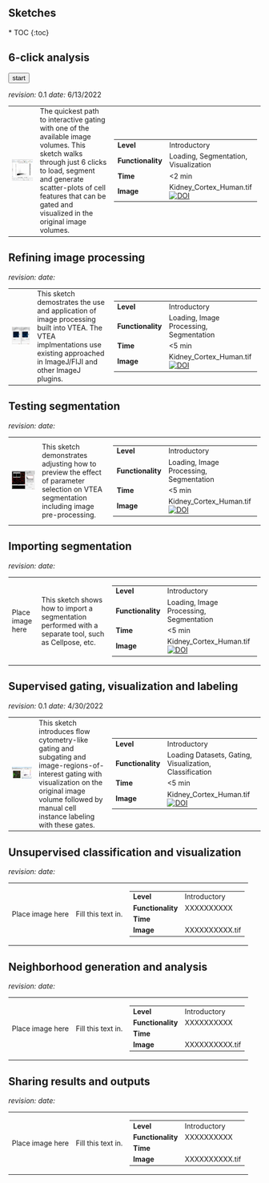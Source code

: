 <h2>Sketches</h2>
* TOC
{:toc}

## 6-click analysis 

<form action="/vignettes/7Click/6ClickSketch.html" method="get" target="_blank"><button type="submit">start</button></form>

*revision:* 0.1   *date:* 6/13/2022

<table border="0">
<tr>
    <td><img class="fit-picture"
     src="/vignettes/7Click/7Click.png"
     alt="Screenshot of VTEA in action."></td>
    <td>The quickest path to interactive gating with one of the available image volumes.  This sketch walks through just 6 clicks to load, segment and generate scatter-plots of cell features that can be gated and visualized in the original image volumes.</td> 
    <td>
     <table border="0">   
       <tr><td><span style="font-weight:bold">Level</span></td><td>Introductory</td> </tr>
       <tr><td><span style="font-weight:bold">Functionality</span></td> <td>Loading, Segmentation, Visualization</td> </tr>
       <tr><td><span style="font-weight:bold">Time</span></td> <td> <2 min</td> </tr>
       <tr><td><span style="font-weight:bold">Image</span></td><td>Kidney_Cortex_Human.tif<br><a href="https://doi.org/10.5281/zenodo.5816199"><img src="https://zenodo.org/badge/DOI/10.5281/zenodo.5816199.svg" alt="DOI">      </a></td></tr>
     </table>
    </td>
</tr>
</table>

## Refining image processing
  
*revision:*   *date:* 
 
<table border="0">
 <tr>
    <td><img class="fit-picture"
     src="/vignettes/ImageProcessing/ImageProcessing.png"
     alt="Screenshot of image pre-processing."></td>
    <td>This sketch demostrates the use and application of image processing built into VTEA.  The VTEA implmentations use existing approached in ImageJ/FIJI and other ImageJ plugins.</td> 
    <td>
     <table border="0">   
      <tr><td><span style="font-weight:bold">Level</span></td><td>Introductory</td> </tr>
         <tr><td><span style="font-weight:bold">Functionality</span></td> <td>Loading, Image Processing, Segmentation</td> </tr>
         <tr><td><span style="font-weight:bold">Time</span></td> <td> <5 min</td> </tr>
     <tr><td><span style="font-weight:bold">Image</span></td><td>Kidney_Cortex_Human.tif<br><a href="https://doi.org/10.5281/zenodo.5816199"><img src="https://zenodo.org/badge/DOI/10.5281/zenodo.5816199.svg" alt="DOI"></a></td></tr>
     </table>
     </td>
 </tr>
</table> 
 
## Testing segmentation

*revision:*   *date:* 

<table border="0">
 <tr>
    <td><img class="fit-picture"
     src="/vignettes/RefiningSegmentation/RefiningSegmentation.png"
     alt="Screenshot of refining VTEA segmentation."></td>
    <td> This sketch demonstrates adjusting how to preview the effect of parameter selection on VTEA segmentation including image pre-processing.</td> 
    <td>
     <table border="0">   
      <tr><td><span style="font-weight:bold">Level</span></td><td>Introductory</td> </tr>
         <tr><td><span style="font-weight:bold">Functionality</span></td> <td>Loading, Image Processing, Segmentation</td> </tr>
         <tr><td><span style="font-weight:bold">Time</span></td> <td> <5 min</td> </tr>
     <tr><td><span style="font-weight:bold">Image</span></td><td>Kidney_Cortex_Human.tif<br><a href="https://doi.org/10.5281/zenodo.5816199"><img src="https://zenodo.org/badge/DOI/10.5281/zenodo.5816199.svg" alt="DOI"></a></td></tr></table>
     </td>
 </tr>
</table> 
  
## Importing segmentation

*revision:*   *date:* 

<table border="0">
 <tr>
    <td>Place image here</td>
    <td>This sketch shows how to import a segmentation performed with a separate tool, such as Cellpose, etc.</td> 
    <td>
     <table border="0">   
       <tr><td><span style="font-weight:bold">Level</span></td><td>Introductory</td> </tr>
       <tr><td><span style="font-weight:bold">Functionality</span></td> <td>Loading, Image Processing, Segmentation</td> </tr>
       <tr><td><span style="font-weight:bold">Time</span></td> <td> <5 min</td></tr>
       <tr><td><span style="font-weight:bold">Image</span></td> <td>Kidney_Cortex_Human.tif<br><a  href="https://doi.org/10.5281/zenodo.5816199"><img src="https://zenodo.org/badge/DOI/10.5281/zenodo.5816199.svg" alt="DOI">  </a></td></tr>
     </table>
    </td>
 </tr>
</table> 
  
## Supervised gating, visualization and labeling

*revision:* 0.1   *date:* 4/30/2022

<table border="0">
 <tr>
     <td><img class="fit-picture"
     src="/vignettes/SupervisedGating/Gating.png"
     alt="Supervised gating with visualization in VTEA."></td>
    <td>This sketch introduces flow cytometry-like gating and subgating and image-regions-of-interest gating with     visualization on the original image volume followed by manual cell instance labeling with these gates.</td> 
    <td>
     <table border="0">   
       <tr><td><span style="font-weight:bold">Level</span></td><td>Introductory</td></tr>
       <tr><td><span style="font-weight:bold">Functionality</span></td> <td>Loading Datasets, Gating, Visualization, Classification</td></tr>
       <tr><td><span style="font-weight:bold">Time</span></td><td><5 min</td></tr>
       <tr><td><span style="font-weight:bold">Image</span></td><td>Kidney_Cortex_Human.tif<br><a href="https://doi.org/10.5281/zenodo.5816199"><img src="https://zenodo.org/badge/DOI/10.5281/zenodo.5816199.svg" alt="DOI"></a></td></tr>
     </table>
  </td>
 </tr>
</table> 
  
## Unsupervised classification and visualization

*revision:*   *date:* 

<table border="0">
 <tr>
    <td>Place image here</td>
    <td>Fill this text in.</td> 
    <td>
     <table border="0">   
      <tr><td><span style="font-weight:bold">Level</span></td><td>Introductory</td> </tr>
         <tr><td><span style="font-weight:bold">Functionality</span></td> <td>XXXXXXXXXX</td> </tr>
         <tr><td><span style="font-weight:bold">Time</span></td> <td> <X min</td> </tr>
     <tr><td><span style="font-weight:bold">Image</span></td> <td>XXXXXXXXXX.tif</td> </tr>
     </table>
     </td>
 </tr>
</table> 
  
## Neighborhood generation and analysis

*revision:*   *date:* 

<table border="0">
 <tr>
    <td>Place image here</td>
    <td>Fill this text in.</td> 
    <td>
     <table border="0">   
      <tr><td><span style="font-weight:bold">Level</span></td><td>Introductory</td> </tr>
         <tr><td><span style="font-weight:bold">Functionality</span></td> <td>XXXXXXXXXX</td> </tr>
         <tr><td><span style="font-weight:bold">Time</span></td> <td> <X min</td> </tr>
     <tr><td><span style="font-weight:bold">Image</span></td> <td>XXXXXXXXXX.tif</td> </tr>
     </table>
     </td>
 </tr>
</table> 
  
## Sharing results and outputs

*revision:*   *date:* 

<table border="0">
 <tr>
    <td>Place image here</td>
    <td>Fill this text in.</td> 
    <td>
     <table border="0">   
      <tr><td><span style="font-weight:bold">Level</span></td><td>Introductory</td> </tr>
         <tr><td><span style="font-weight:bold">Functionality</span></td> <td>XXXXXXXXXX</td> </tr>
         <tr><td><span style="font-weight:bold">Time</span></td> <td> <X min</td> </tr>
     <tr><td><span style="font-weight:bold">Image</span></td> <td>XXXXXXXXXX.tif</td> </tr>
     </table>
     </td>
 </tr>
</table> 

